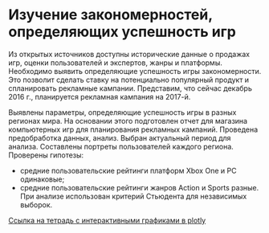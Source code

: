# Изучение закономерностей, определяющих успешность игр
Из открытых источников доступны исторические данные о продажах игр, оценки пользователей и экспертов, жанры и платформы. Необходимо выявить определяющие успешность игры закономерности. Это позволит сделать ставку на потенциально популярный продукт и спланировать рекламные кампании.
Представим, что сейчас декабрь 2016 г., планируется рекламная кампания на 2017-й. 


Выявлены параметры, определяющие успешность игры в разных регионах мира. На основании этого подготовлен отчет для магазина компьютерных игр для планирования рекламных кампаний. Проведена предобработка данных, анализ. Выбран актуальный период для анализа. Составлены портреты пользователей каждого региона. Проверены гипотезы:
- средние пользовательские рейтинги платформ Xbox One и PC одинаковые;
- средние пользовательские рейтинги жанров Action и Sports разные.
При анализе использован критерий Стьюдента для независимых выборок.

[Ссылка на тетрадь с интерактивными графиками в plotly](https://nbviewer.org/github/danietta-k/study_projects/blob/main/games_sales_2016/games_sales.ipynb)
